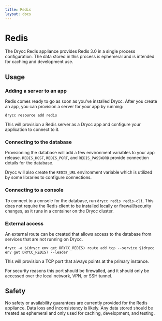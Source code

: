 ```yaml
---
title: Redis
layout: docs
---
```


# Redis

The Drycc Redis appliance provides Redis 3.0 in a single process configuration.
The data stored in this process is ephemeral and is intended for caching and
development use.

## Usage

### Adding a server to an app

Redis comes ready to go as soon as you've installed Drycc. After you create
an app, you can provision a server for your app by running:

```text
drycc resource add redis
```

This will provision a Redis server as a Drycc app and configure your application
to connect to it.

### Connecting to the database

Provisioning the database will add a few environment variables to your app
release. `REDIS_HOST`, `REDIS_PORT`, and `REDIS_PASSWORD` provide connection
details for the database.

Drycc will also create the `REDIS_URL` environment variable which is utilized
by some libraries to configure connections.

### Connecting to a console

To connect to a console for the database, run `drycc redis redis-cli`. This does
not require the Redis client to be installed locally or firewall/security
changes, as it runs in a container on the Drycc cluster.

### External access

An external route can be created that allows access to the database from
services that are not running on Drycc.

```text
drycc -a $(drycc env get DRYCC_REDIS) route add tcp --service $(drycc env get DRYCC_REDIS) --leader
```

This will provision a TCP port that always points at the primary instance.

For security reasons this port should be firewalled, and it should only be
accessed over the local network, VPN, or SSH tunnel.

## Safety

No safety or availability guarantees are currently provided for the Redis
appliance. Data loss and inconsistency is likely. Any data stored should be
treated as ephemeral and only used for caching, development, and testing.
